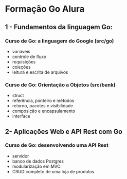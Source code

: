 # Formação Go Alura

## 1 - Fundamentos da linguagem Go:
  
### Curso de Go: a linguagem do Google (src/go)
  - variáveis
  - controle de fluxo
  - requisições
  - coleções
  - leitura e escrita de arquivos

### Curso de Go: Orientação a Objetos (src/bank)
  - struct
  - referência, ponteiro e métodos
  - retorno, pacotes e visibilidade
  - composição e encapsulamento
  - interface

## 2- Aplicações Web e API Rest com Go

### Curso de Go: desenvolvendo uma API Rest
  - servidor
  - banco de dados Postgres
  - modularização em MVC
  - CRUD completo de uma loja de produtos

